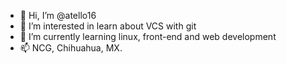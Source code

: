 - 👋 Hi, I’m @atello16
- 👀 I’m interested in learn about VCS with git
- 🌱 I’m currently learning linux, front-end and web development
- 📫 NCG, Chihuahua, MX.
